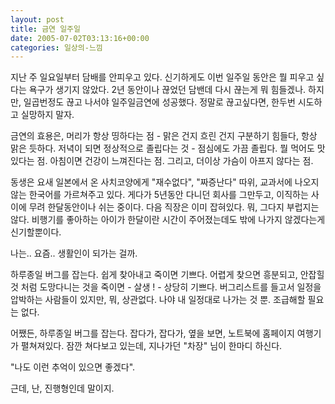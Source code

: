 ```yaml
---
layout: post
title: 금연 일주일
date: 2005-07-02T03:13:16+00:00
categories: 일상의-느낌
---
```

지난 주 일요일부터 담배를 안피우고 있다. 신기하게도 이번 일주일 동안은 뭘 피우고 싶다는 욕구가 생기지 않았다. 2년 동안이나 끊었던 담밴데 다시 끊는게 뭐 힘들겠나. 하지만, 일곱번정도 끊고 나서야 일주일금연에 성공했다. 정말로 끊고싶다면, 한두번 시도하고 실망하지 말자.

금연의 효용은,
머리가 항상 띵하다는 점 - 맑은 건지 흐린 건지 구분하기 힘들다, 항상 맑은 듯하다.
저녁이 되면 정상적으로 졸립다는 것 - 점심에도 가끔 졸립다.
뭘 먹어도 맛있다는 점. 아침이면 건강이 느껴진다는 점.
그리고, 더이상 가슴이 아프지 않다는 점.

동생은 요새 일본에서 온 사치코양에게 "재수없다", "짜증난다" 따위, 교과서에 나오지 않는 한국어를 가르쳐주고 있다. 게다가 5년동안 다니던 회사를 그만두고, 이직하는 사이에 무려 한달동안이나 쉬는 중이다. 다음 직장은 이미 잡혀있다. 뭐, 그다지 부럽지는 않다. 비행기를 좋아하는 아이가 한달이란 시간이 주어졌는데도 밖에 나가지 않겠다는게 신기할뿐이다.

나는.. 요즘.. 생활인이 되가는 걸까.

하루종일 버그를 잡는다. 쉽게 찾아내고 죽이면 기쁘다. 어렵게 찾으면 흥분되고, 안잡힐 것 처럼 도망다니는 것을 죽이면 - 살생 ! - 상당히 기쁘다. 버그리스트를 들고서 일정을 압박하는 사람들이 있지만, 뭐, 상관없다. 나야 내 일정대로 나가는 것 뿐. 조급해할 필요는 없다.

어쨌든, 하루종일 버그를 잡는다. 잡다가, 잡다가, 옆을 보면, 노트북에 홈페이지 여행기가 펼쳐져있다. 잠깐 쳐다보고 있는데, 지나가던 "차장" 님이 한마디 하신다.

"나도 이런 추억이 있으면 좋겠다".

근데, 난, 진행형인데 말이지.
